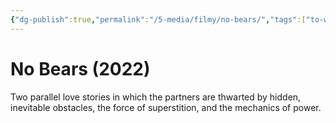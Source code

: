 ```yaml
---
{"dg-publish":true,"permalink":"/5-media/filmy/no-bears/","tags":["to-watch","фильм","#Drama","#Romance"]}
---
```


# No Bears (2022)
 
Two parallel love stories in which the partners are thwarted by hidden, inevitable obstacles, the force of superstition, and the mechanics of power.

